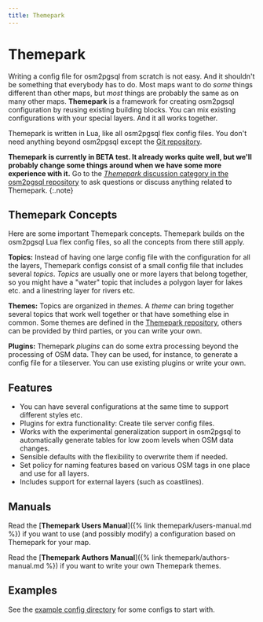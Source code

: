 ```yaml
---
title: Themepark
---
```


# Themepark

Writing a config file for osm2pgsql from scratch is not easy. And it shouldn't
be something that everybody has to do. Most maps want to do *some* things
different than other maps, but *most* things are probably the same as on many
other maps. **Themepark** is a framework for creating osm2pgsql configuration
by reusing existing building blocks. You can mix existing configurations with
your special layers. And it all works together.

Themepark is written in Lua, like all osm2pgsql flex config files. You don't
need anything beyond osm2pgsql except the [Git
repository](https://github.com/osm2pgsql-dev/osm2pgsql-themepark).

**Themepark is currently in BETA test. It already works quite well, but we'll
probably change some things around when we have some more experience with it.**
Go to the [*Themepark* discussion category in the osm2pgsql
repository](https://github.com/openstreetmap/osm2pgsql/discussions/categories/themepark)
to ask questions or discuss anything related to Themepark.
{:.note}

## Themepark Concepts

Here are some important Themepark concepts. Themepark builds on the osm2pgsql
Lua flex config files, so all the concepts from there still apply.

**Topics:** Instead of having one large config file with the configuration for
all the layers, Themepark configs consist of a small config file that includes
several *topics*. *Topics* are usually one or more layers that belong together,
so you might have a "water" topic that includes a polygon layer for lakes etc.
and a linestring layer for rivers etc.

**Themes:** Topics are organized in *themes*. A *theme* can bring together
several topics that work well together or that have something else in common.
Some themes are defined in the [Themepark
repository](https://github.com/osm2pgsql-dev/osm2pgsql-themepark), others can
be provided by third parties, or you can write your own.

**Plugins:** Themepark *plugins* can do some extra processing beyond the
processing of OSM data. They can be used, for instance, to generate a config
file for a tileserver. You can use existing plugins or write your own.

## Features

* You can have several configurations at the same time to support different
  styles etc.
* Plugins for extra functionality: Create tile server config files.
* Works with the experimental generalization support in osm2pgsql to
  automatically generate tables for low zoom levels when OSM data changes.
* Sensible defaults with the flexibility to overwrite them if needed.
* Set policy for naming features based on various OSM tags in one place and
  use for all layers.
* Includes support for external layers (such as coastlines).

## Manuals

Read the [**Themepark Users Manual**]({% link themepark/users-manual.md %}) if
you want to use (and possibly modify) a configuration based on Themepark for
your map.

Read the [**Themepark Authors Manual**]({% link themepark/authors-manual.md %})
if you want to write your own Themepark themes.

## Examples

See the [example config
directory](https://github.com/osm2pgsql-dev/osm2pgsql-themepark/config) for
some configs to start with.

